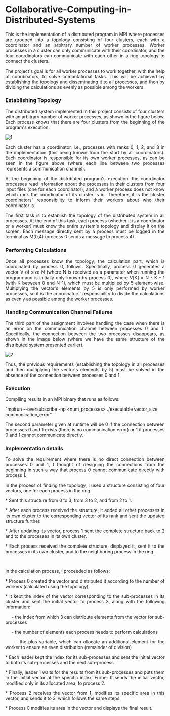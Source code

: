 # Collaborative-Computing-in-Distributed-Systems


<p align="justify">
This is the implementation of a distributed program in MPI where processes are grouped into a topology consisting of four clusters, each with a coordinator and an arbitrary number of worker processes. Worker processes in a cluster can only communicate with their coordinator, and the four coordinators can communicate with each other in a ring topology to connect the clusters.
</p>
<p align="justify">
The project's goal is for all worker processes to work together, with the help of coordinators, to solve computational tasks. This will be achieved by establishing the topology and disseminating it to all processes, and then by dividing the calculations as evenly as possible among the workers.
</p>

### Establishing Topology
<p align="justify">
The distributed system implemented in this project consists of four clusters with an arbitrary number of worker processes, as shown in the figure below. Each process knows that there are four clusters from the beginning of the program's execution.
 </p>

![1](https://user-images.githubusercontent.com/73998092/220163845-ffc5f7ac-caee-4c38-8566-1078c5746cf5.PNG)

<p align="justify">
Each cluster has a coordinator, i.e., processes with ranks 0, 1, 2, and 3 in the implementation (this being known from the start by all coordinators). Each coordinator is responsible for its own worker processes, as can be seen in the figure above (where each line between two processes represents a communication channel).
</p>
<p align="justify">
At the beginning of the distributed program's execution, the coordinator processes read information about the processes in their clusters from four input files (one for each coordinator), and a worker process does not know which rank the coordinator of its cluster is in. Therefore, it is the cluster coordinators' responsibility to inform their workers about who their coordinator is.
 </p>
<p align="justify">
The first task is to establish the topology of the distributed system in all processes. At the end of this task, each process (whether it is a coordinator or a worker) must know the entire system's topology and display it on the screen. Each message directly sent by a process must be logged in the terminal as M(0,4) (process 0 sends a message to process 4).
 </p>

### Performing Calculations
<p align="justify">
Once all processes know the topology, the calculation part, which is coordinated by process 0, follows. Specifically, process 0 generates a vector V of size N (where N is received as a parameter when running the program and is initially only known by process 0), where V[K] = N - K - 1 (with K between 0 and N-1), which must be multiplied by 5 element-wise. Multiplying the vector's elements by 5 is only performed by worker processes, so it is the coordinators' responsibility to divide the calculations as evenly as possible among the worker processes.
</p>

### Handling Communication Channel Failures
<p align="justify">
The third part of the assignment involves handling the case when there is an error on the communication channel between processes 0 and 1. Specifically, the connection between the two processes disappears, as shown in the image below (where we have the same structure of the distributed system presented earlier).
</p>

![2](https://user-images.githubusercontent.com/73998092/220164054-3720302b-249b-40c7-9070-f990215445f7.PNG)

<p align="justify">
Thus, the previous requirements (establishing the topology in all processes and then multiplying the vector's elements by 5) must be solved in the absence of the connection between processes 0 and 1.
</p>

### Execution
<p align="justify">
Compiling results in an MPI binary that runs as follows:
</p>

"mpirun --oversubscribe -np <num_processes> ./executable vector_size communication_error"

<p align="justify">
The second parameter given at runtime will be 0 if the connection between processes 0 and 1 exists (there is no communication error) or 1 if processes 0 and 1 cannot communicate directly.
  </p> 

### Implementation details
<p align="justify">
To solve the requirement where there is no direct connection between processes 0 and 1, I thought of designing the connections from the beginning in such a way that process 0 cannot communicate directly with process 1.
</p> 
  <p align="justify">
In the process of finding the topology, I used a structure consisting of four vectors, one for each process in the ring.
</p> 
<p align="justify">
* Sent this structure from 0 to 3, from 3 to 2, and from 2 to 1. </p> 
  <p align="justify"> 
* After each process received the structure, it added all other processes in its own cluster to the corresponding vector of its rank and sent the updated structure further. </p> 
    <p align="justify">
* After updating its vector, process 1 sent the complete structure back to 2 and to the processes in its own cluster. </p> 
      <p align="justify">
* Each process received the complete structure, displayed it, sent it to the processes in its own cluster, and to the neighboring process in the ring. </p> 

<br><p align="justify">
In the calculation process, I proceeded as follows:

  <p align="justify">
* Process 0 created the vector and distributed it according to the number of workers (calculated using the topology). </p>
    <p align="justify">
* It kept the index of the vector corresponding to the sub-processes in its cluster and sent the initial vector to process 3, along with the following information: </p>
      <p align="justify">
&nbsp;&nbsp;&nbsp;&nbsp;&nbsp;- the index from which 3 can distribute elements from the vector for sub-processes </p>
        <p align="justify">
&nbsp;&nbsp;&nbsp;&nbsp;&nbsp;- the number of elements each process needs to perform calculations </p>
          <p align="justify">
&nbsp;&nbsp;&nbsp;&nbsp;&nbsp;- the plus variable, which can allocate an additional element for the worker to ensure an even distribution (remainder of division) </p>
            <p align="justify">
* Each leader kept the index for its sub-processes and sent the initial vector to both its sub-processes and the next sub-process. </p>
              <p align="justify">
* Finally, leader 1 waits for the results from its sub-processes and puts them in the initial vector at the specific index. Furher It sends the initial vector, modified only in its allocated area, to process 2. </p>
                <p align="justify">
* Process 2 receives the vector from 1, modifies its specific area in this vector, and sends it to 3, which follows the same steps.</p>
                  <p align="justify">
* Process 0 modifies its area in the vector and displays the final result. </p>
